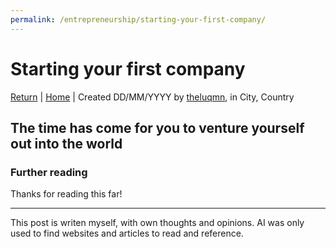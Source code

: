 ```yaml
---
permalink: /entrepreneurship/starting-your-first-company/
---
```


# Starting your first company

[Return](./index.md) | [Home](../index.md) | Created DD/MM/YYYY by [theluqmn](https://github.com/theluqmn), in City, Country

## The time has come for you to venture yourself out into the world

### Further reading

Thanks for reading this far!

----

This post is writen myself, with own thoughts and opinions. AI was only used to find websites and articles to read and reference.
